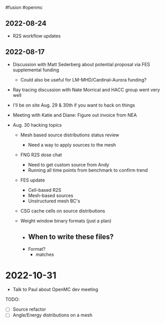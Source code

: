 #fusion #openmc


## 2022-08-24
- R2S workflow updates

## 2022-08-17
- Discussion with Matt Sederberg about potential proposal via FES supplemental funding
	- Could also be useful for LM-MHD/Cardinal-Aurora funding?
- Ray tracing discussion with Nate Morrical and HACC group went very well
- I'll be on site Aug. 29 & 30th if you want to hack on things
- Meeting with Katie and Diane: Figure out invoice from NEA

- Aug. 30 hacking topics
	- Mesh based source distributions status review
		- Need a way to apply sources to the mesh

	- FNG R2S dose chat
		- Need to get custom source from Andy
		- Running all time points from benchmark to confirm trend
	- FES update
		- Cell-based R2S
		- Mesh-based sources
		- Unstructured mesh BC's
	- CSG cache cells on source distributions
	- Weight window binary formats (just a plan)
		- When to write these files?
			- 
		- Format?
			- matches


# 2022-10-31
- Talk to Paul about OpenMC dev meeting

TODO:
- [ ] Source refactor
- [ ] Angle/Energy distributions on a mesh